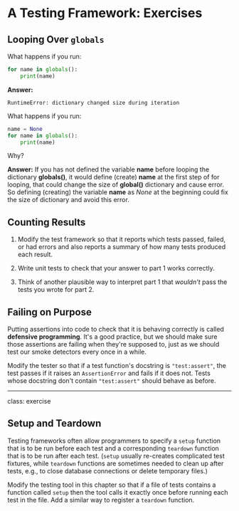 # A Testing Framework: Exercises

## Looping Over `globals`

What happens if you run:

```python
for name in globals():
    print(name)
```

**Answer:**
```
RuntimeError: dictionary changed size during iteration
```

What happens if you run:

```python
name = None
for name in globals():
    print(name)
```

Why?

**Answer:**
If you has not defined the variable **name** before looping the dictionary **globals()**, it would define (create) **name** at the first step of for looping, that could change the size of **global()** dictionary and cause error.
So defining (creating) the variable **name** as *None* at the beginning could fix the size of dictionary and avoid this error.

## Counting Results

1.  Modify the test framework so that it reports which tests passed, failed, or had errors
    and also reports a summary of how many tests produced each result.

2.  Write unit tests to check that your answer to part 1 works correctly.

3.  Think of another plausible way to interpret part 1
    that *wouldn't* pass the tests you wrote for part 2.

## Failing on Purpose

Putting assertions into code to check that it is behaving correctly
is called __defensive programming__.
It's a good practice,
but we should make sure those assertions are failing when they're supposed to,
just as we should test our smoke detectors every once in a while.

Modify the tester so that
if a test function's docstring is `"test:assert"`,
the test passes if it raises an `AssertionError`
and fails if it does not.
Tests whose docstring don't contain `"test:assert"`
should behave as before.

---

class: exercise

## Setup and Teardown

Testing frameworks often allow programmers to specify a `setup` function
that is to be run before each test
and a corresponding `teardown` function
that is to be run after each test.
(`setup` usually re-creates complicated test fixtures,
while `teardown` functions are sometimes needed to clean up after tests,
e.g., to close database connections or delete temporary files.)

Modify the testing tool in this chapter so that
if a file of tests contains a function called `setup`
then the tool calls it exactly once before running each test in the file.
Add a similar way to register a `teardown` function.
